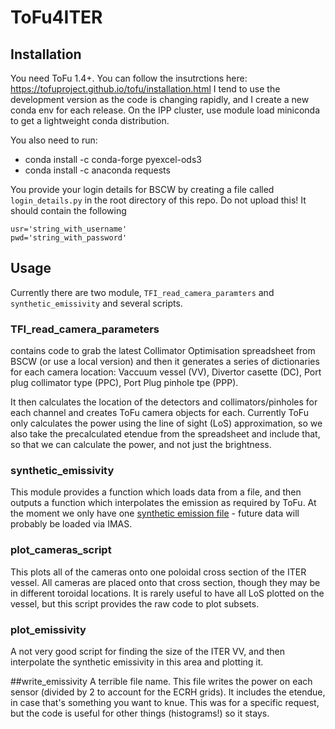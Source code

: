 # ToFu4ITER

## Installation

You need ToFu 1.4+. You can follow the insutrctions here: https://tofuproject.github.io/tofu/installation.html 
I tend to use the development version as the code is changing rapidly, and I create a new conda env for each release.
On the IPP cluster, use module load miniconda to get a lightweight conda distribution.

You also need to run:
* conda install -c conda-forge pyexcel-ods3
* conda install -c anaconda requests

You provide your login details for BSCW by creating a file called `login_details.py` in the root directory of this repo. 
Do not upload this! It should contain the following

    usr='string_with_username'
    pwd='string_with_password'
    
## Usage
Currently there are two module, `TFI_read_camera_paramters` and `synthetic_emissivity` and several scripts.

### TFI_read_camera_parameters
contains code to grab the latest Collimator Optimisation spreadsheet from BSCW (or use a local version) 
and then it generates a series of dictionaries for each camera location: Vaccuum vessel (VV), Divertor casette (DC), Port plug collimator type (PPC),
Port Plug pinhole tpe (PPP).

It then calculates the location of the detectors and collimators/pinholes for each channel and creates ToFu camera objects for each.
Currently ToFu only calculates the power using the line of sight (LoS) approximation, so we also take the precalculated etendue from 
the spreadsheet and include that, so that we can calculate the power, and not just the brightness.

### synthetic_emissivity
This module provides a function which loads data from a file, 
and then outputs a function which interpolates the emission as required by ToFu. 
At the moment we only have one [synthetic emission file](https://bscw.rzg.mpg.de/bscw/bscw.cgi/d557520/55.D1-FPA384_03_TN--Radiation-Data_IPP_10167508.pdf) - future data will probably be loaded via IMAS.

### plot_cameras_script
This plots all of the cameras onto one poloidal cross section of the ITER vessel. All cameras are placed onto that cross section, 
though they may be in different toroidal locations.
It is rarely useful to have all LoS plotted on the vessel, but this script provides the raw code to plot subsets.

### plot_emissivity
A not very good script for finding the size of the ITER VV, and then interpolate the synthetic emissivity in this area and plotting it.

##write_emissivity
A terrible file name. This file writes the power on each sensor (divided by 2 to account for the ECRH grids).
It includes the etendue, in case that's something you want to knue.
This was for a specific request, but the code is useful for other things (histograms!) so it stays.

